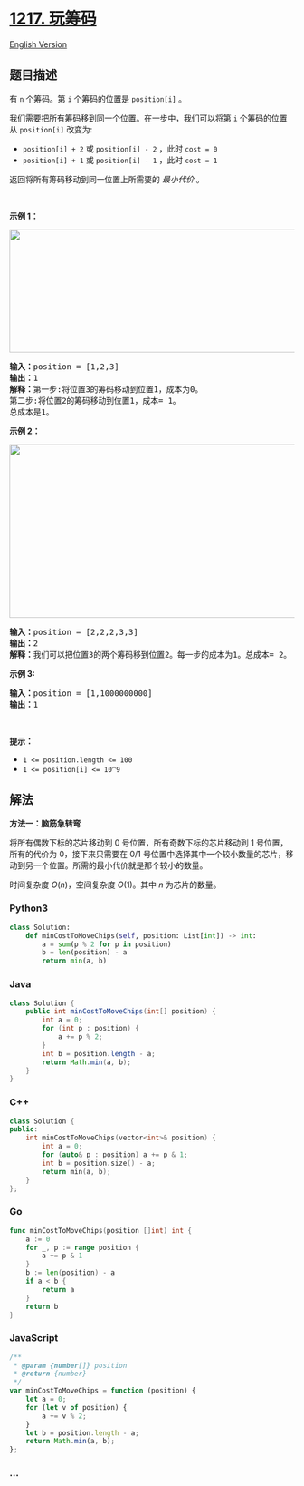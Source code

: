 # [1217. 玩筹码](https://leetcode.cn/problems/minimum-cost-to-move-chips-to-the-same-position)

[English Version](/solution/1200-1299/1217.Minimum%20Cost%20to%20Move%20Chips%20to%20The%20Same%20Position/README_EN.md)

## 题目描述

<!-- 这里写题目描述 -->

<p>有&nbsp;<code>n</code>&nbsp;个筹码。第 <code>i</code> 个筹码的位置是<meta charset="UTF-8" />&nbsp;<code>position[i]</code>&nbsp;。</p>

<p>我们需要把所有筹码移到同一个位置。在一步中，我们可以将第 <code>i</code> 个筹码的位置从&nbsp;<code>position[i]</code>&nbsp;改变为:</p>

<p><meta charset="UTF-8" /></p>

<ul>
	<li><code>position[i] + 2</code>&nbsp;或&nbsp;<code>position[i] - 2</code>&nbsp;，此时&nbsp;<code>cost = 0</code></li>
	<li><code>position[i] + 1</code>&nbsp;或&nbsp;<code>position[i] - 1</code>&nbsp;，此时&nbsp;<code>cost = 1</code></li>
</ul>

<p>返回将所有筹码移动到同一位置上所需要的 <em>最小代价</em> 。</p>

<p>&nbsp;</p>

<p><strong>示例 1：</strong></p>

<p><img alt="" src="https://fastly.jsdelivr.net/gh/doocs/leetcode@main/solution/1200-1299/1217.Minimum%20Cost%20to%20Move%20Chips%20to%20The%20Same%20Position/images/chips_e1.jpg" style="height: 217px; width: 750px;" /></p>

<pre>
<strong>输入：</strong>position = [1,2,3]
<strong>输出：</strong>1
<strong>解释：</strong>第一步:将位置3的筹码移动到位置1，成本为0。
第二步:将位置2的筹码移动到位置1，成本= 1。
总成本是1。
</pre>

<p><strong>示例 2：</strong></p>

<p><img alt="" src="https://fastly.jsdelivr.net/gh/doocs/leetcode@main/solution/1200-1299/1217.Minimum%20Cost%20to%20Move%20Chips%20to%20The%20Same%20Position/images/chip_e2.jpg" style="height: 306px; width: 750px;" /></p>

<pre>
<strong>输入：</strong>position = [2,2,2,3,3]
<strong>输出：</strong>2
<strong>解释：</strong>我们可以把位置3的两个筹码移到位置2。每一步的成本为1。总成本= 2。
</pre>

<p><strong>示例 3:</strong></p>

<pre>
<strong>输入：</strong>position = [1,1000000000]
<strong>输出：</strong>1
</pre>

<p>&nbsp;</p>

<p><strong>提示：</strong></p>

<ul>
	<li><code>1 &lt;= position.length &lt;= 100</code></li>
	<li><code>1 &lt;= position[i] &lt;= 10^9</code></li>
</ul>

## 解法

<!-- 这里可写通用的实现逻辑 -->

**方法一：脑筋急转弯**

将所有偶数下标的芯片移动到 0 号位置，所有奇数下标的芯片移动到 1 号位置，所有的代价为 0，接下来只需要在 0/1 号位置中选择其中一个较小数量的芯片，移动到另一个位置。所需的最小代价就是那个较小的数量。

时间复杂度 $O(n)$，空间复杂度 $O(1)$。其中 $n$ 为芯片的数量。

<!-- tabs:start -->

### **Python3**

<!-- 这里可写当前语言的特殊实现逻辑 -->

```python
class Solution:
    def minCostToMoveChips(self, position: List[int]) -> int:
        a = sum(p % 2 for p in position)
        b = len(position) - a
        return min(a, b)
```

### **Java**

<!-- 这里可写当前语言的特殊实现逻辑 -->

```java
class Solution {
    public int minCostToMoveChips(int[] position) {
        int a = 0;
        for (int p : position) {
            a += p % 2;
        }
        int b = position.length - a;
        return Math.min(a, b);
    }
}
```

### **C++**

```cpp
class Solution {
public:
    int minCostToMoveChips(vector<int>& position) {
        int a = 0;
        for (auto& p : position) a += p & 1;
        int b = position.size() - a;
        return min(a, b);
    }
};
```

### **Go**

```go
func minCostToMoveChips(position []int) int {
	a := 0
	for _, p := range position {
		a += p & 1
	}
	b := len(position) - a
	if a < b {
		return a
	}
	return b
}
```

### **JavaScript**

```js
/**
 * @param {number[]} position
 * @return {number}
 */
var minCostToMoveChips = function (position) {
    let a = 0;
    for (let v of position) {
        a += v % 2;
    }
    let b = position.length - a;
    return Math.min(a, b);
};
```

### **...**

```

```

<!-- tabs:end -->
